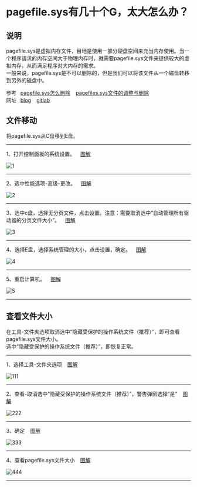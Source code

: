 # pagefile.sys有几十个G，太大怎么办？

## 说明

pagefile.sys是虚拟内存文件，目地是使用一部分硬盘空间来充当内存使用。当一个程序请求的内存空间大于物理内存时，就需要pagefile.sys文件来提供较大的虚拟内存，从而满足程序对大内存的需求。 <br />
一般来说，pagefile.sys是不可以删除的，但是我们可以将该文件从一个磁盘转移到另外的磁盘中。 <br />

参考&ensp; [pagefile.sys怎么删除]( https://www.cnblogs.com/tianma3798/p/4846196.html ) &ensp; [pagefiles.sys文件的调整与删除]( https://blog.csdn.net/weixin_44014976/article/details/102808430 ) <br />
网址&ensp; [blog]( https://xushufa.cn ) &ensp;  [gitlab]( https://gitlab.com/xuyq123/mynotes )


## 文件移动

将pagefile.sys从C盘移到E盘。

---

1、打开控制面板的系统设置。 &ensp; [图解]( https://md.xushufa.cn/gitimg/document/imgs/pagefile/1.jpg )

![1]( https://md.xushufa.cn/gitimg/document/imgs/pagefile/1.jpg )

---

2、选中性能选项-高级-更改。 &ensp; [图解]( https://md.xushufa.cn/gitimg/document/imgs/pagefile/2.jpg )

![2]( https://md.xushufa.cn/gitimg/document/imgs/pagefile/2.jpg )

---

3、选中c盘，选择无分页文件，点击设置。注意：需要取消选中“自动管理所有驱动器的分页文件大小”。 &ensp; [图解]( https://md.xushufa.cn/gitimg/document/imgs/pagefile/3.jpg )

![3]( https://md.xushufa.cn/gitimg/document/imgs/pagefile/3.jpg )

---

4、选择E盘，选择系统管理的大小，点击设置，确定。 &ensp; [图解]( https://md.xushufa.cn/gitimg/document/imgs/pagefile/4.jpg )

![4]( https://md.xushufa.cn/gitimg/document/imgs/pagefile/4.jpg )

---

5、重启计算机。 &ensp; [图解]( https://md.xushufa.cn/gitimg/document/imgs/pagefile/5.jpg )

![5]( https://md.xushufa.cn/gitimg/document/imgs/pagefile/5.jpg )

---

## 查看文件大小

在工具-文件夹选项取消选中“隐藏受保护的操作系统文件（推荐）”，即可查看pagefile.sys文件大小。 <br />
选中“隐藏受保护的操作系统文件（推荐）”，即恢复正常。

---

1、选择工具-文件夹选项 &ensp; [图解]( https://md.xushufa.cn/gitimg/document/imgs/pagefile/111.jpg )

![111]( https://md.xushufa.cn/gitimg/document/imgs/pagefile/111.jpg )

---

2、查看-取消选中“隐藏受保护的操作系统文件（推荐）”，警告弹窗选择“是” &ensp; [图解]( https://md.xushufa.cn/gitimg/document/imgs/pagefile/222.jpg )

![222]( https://md.xushufa.cn/gitimg/document/imgs/pagefile/222.jpg )

---

3、确定 &ensp; [图解]( https://md.xushufa.cn/gitimg/document/imgs/pagefile/333.jpg )

![333]( https://md.xushufa.cn/gitimg/document/imgs/pagefile/333.jpg )

---

4、查看pagefile.sys文件大小 &ensp; [图解]( https://md.xushufa.cn/gitimg/document/imgs/pagefile/444.jpg )

![444]( https://md.xushufa.cn/gitimg/document/imgs/pagefile/444.jpg )

---



